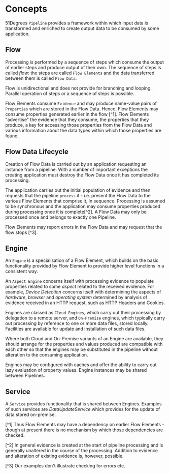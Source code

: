 # Concepts

51Degrees `Pipeline` provides a framework within which input data is transformed
and enriched to create output data to be consumed by some application.

## Flow
Processing is performed by a sequence of steps which consume the 
output of earlier steps and produce output of their own. The sequence of 
steps is called *flow*: the steps are called `Flow Elements` and the data 
transferred between them is called `Flow Data`.

Flow is unidirectional and does not provide for branching and looping. Parallel 
operation of steps or a sequence of steps is possible.

Flow Elements consume `Evidence` and may produce name-value pairs of `Properties`
which are stored in the Flow Data. Hence, Flow Elements may consume properties
generated earlier in the flow [^1]. Flow Elements "advertise" the evidence
that they consume, the properties that they produce, a key for accessing
those properties from the Flow Data and various information about the data types
within which those properties are found.

## Flow Data Lifecycle

Creation of Flow Data is carried out by an application requesting an instance 
from a pipeline. With a number of important exceptions the creating 
application must destroy the Flow Data once it has completed its processing.

The application carries out the initial population of evidence
and then requests that the pipeline `process` it - i.e. present the Flow Data
to the various Flow Elements that comprise it, in sequence. Processing is 
assumed to be synchronous and the application may consume properties produced
during processing once it is complete[^2]. A Flow Data may only be processed 
once and belongs to exactly one Pipeline.

Flow Elements may report errors in the Flow Data and may request that the flow
stops [^3].

## Engine

An `Engine` is a specialisation of a Flow Element, which builds on the basic 
functionality provided by Flow Element to provide higher level functions
in a consistent way. 

An `Aspect Engine` concerns itself with processing evidence to populate
properties related to some *aspect* related to the received evidence. For example,
*Device Detection* concerns itself with determining the aspects of *hardware*,
*browser* and *operating system* determined by analysis of evidence received 
in an HTTP request, such as HTTP Headers and Cookies.

Engines are classed as `Cloud Engines`, which carry out their processing 
by delegation to a remote server, and `On-Premise` engines, which typically
carry out processing by reference to one or more data files, stored locally. 
Facilities are available for update and installation of such data files. 

Where both Cloud and On-Premise variants of an Engine are available, they should
arrange for the properties and values produced are compatible with each other
so that the engines may be substituted in the pipeline without alteration to
the consuming application.

Engines may be configured with caches and offer the ability to carry out lazy 
evaluation of property values. Engine instances may be shared between Pipelines.

## Service

A `Service` provides functionality that is shared between Engines. Examples of 
such services are *DataUpdateService* which provides for the update of
data stored on-premise.


[^1] Thus Flow Elements may have a dependency on earlier Flow Elements - 
though at present there is no mechanism by which those dependencies 
are checked.

[^2] In general evidence is created at the start of pipeline processing and is 
generally unaltered in the course of the processing. Addition to evidence 
and alteration of existing evidence is, however, possible.

[^3] Our examples don't illustrate checking for errors etc.